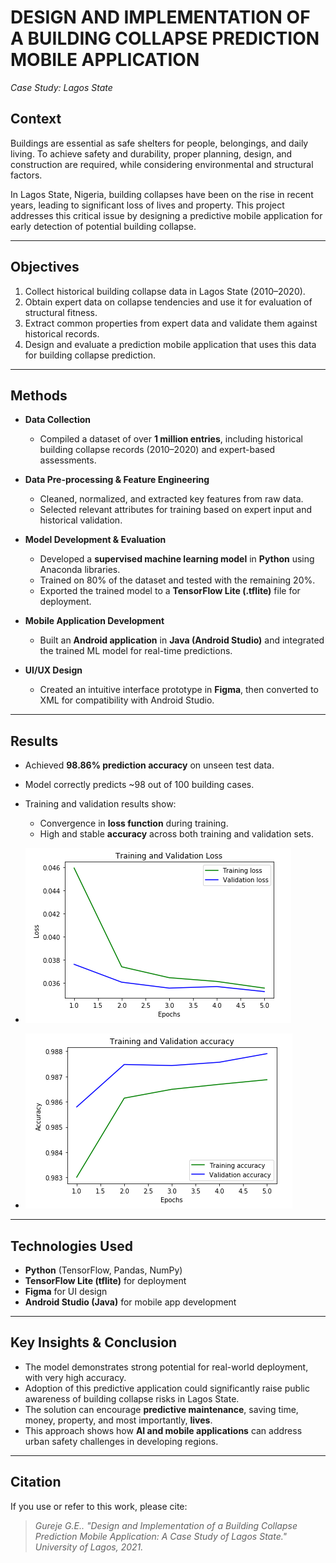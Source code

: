 # DESIGN AND IMPLEMENTATION OF A BUILDING COLLAPSE PREDICTION MOBILE APPLICATION  
*Case Study: Lagos State*

## Context
Buildings are essential as safe shelters for people, belongings, and daily living. To achieve safety and durability, proper planning, design, and construction are required, while considering environmental and structural factors.  

In Lagos State, Nigeria, building collapses have been on the rise in recent years, leading to significant loss of lives and property. This project addresses this critical issue by designing a predictive mobile application for early detection of potential building collapse.

---

## Objectives
1. Collect historical building collapse data in Lagos State (2010–2020).  
2. Obtain expert data on collapse tendencies and use it for evaluation of structural fitness.  
3. Extract common properties from expert data and validate them against historical records.  
4. Design and evaluate a prediction mobile application that uses this data for building collapse prediction.  

---

## Methods

- **Data Collection**  
  - Compiled a dataset of over **1 million entries**, including historical building collapse records (2010–2020) and expert-based assessments.  

- **Data Pre-processing & Feature Engineering**  
  - Cleaned, normalized, and extracted key features from raw data.  
  - Selected relevant attributes for training based on expert input and historical validation.  

- **Model Development & Evaluation**  
  - Developed a **supervised machine learning model** in **Python** using Anaconda libraries.  
  - Trained on 80% of the dataset and tested with the remaining 20%.  
  - Exported the trained model to a **TensorFlow Lite (.tflite)** file for deployment.  

- **Mobile Application Development**  
  - Built an **Android application** in **Java (Android Studio)** and integrated the trained ML model for real-time predictions.  

- **UI/UX Design**  
  - Created an intuitive interface prototype in **Figma**, then converted to XML for compatibility with Android Studio.  


---

## Results
- Achieved **98.86% prediction accuracy** on unseen test data.  
- Model correctly predicts ~98 out of 100 building cases.  
- Training and validation results show:  
  - Convergence in **loss function** during training.  
  - High and stable **accuracy** across both training and validation sets.  

- ![Loss Convergence Graph](loss.png)  
- ![Accuracy Evaluation Graph](accuracy.png)  

---

## Technologies Used
- **Python** (TensorFlow, Pandas, NumPy)  
- **TensorFlow Lite (tflite)** for deployment  
- **Figma** for UI design  
- **Android Studio (Java)** for mobile app development

---

## Key Insights & Conclusion
- The model demonstrates strong potential for real-world deployment, with very high accuracy.  
- Adoption of this predictive application could significantly raise public awareness of building collapse risks in Lagos State.  
- The solution can encourage **predictive maintenance**, saving time, money, property, and most importantly, **lives**.  
- This approach shows how **AI and mobile applications** can address urban safety challenges in developing regions.  

---

## Citation
If you use or refer to this work, please cite:  
> *Gureje G.E.. "Design and Implementation of a Building Collapse Prediction Mobile Application: A Case Study of Lagos State." University of Lagos, 2021.*
